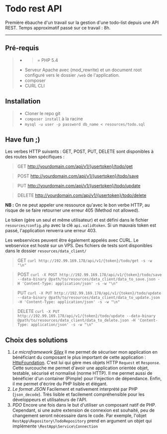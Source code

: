 Todo rest API
===================

Première ébauche d'un travail sur la gestion d'une todo-list depuis une API REST.
Temps approximatif passé sur ce travail : 8h.

----------

Pré-requis
-------------

> 
> - >= PHP 5.4
> - Serveur Apache avec (mod_rewrite) et un document root configuré vers le dossier `/web` de l'application.
> - composer 
> - CURL CLI 

Installation
-------------

> - Cloner le repo git
> - `composer install` à la racine
> - `mysql -u user -p password db_name < resources/todo.sql`

Have fun ;)
-------------
Les verbes HTTP suivants : GET, POST, PUT, DELETE sont disponibles à des routes bien spécifiques :

>GET
http://yourdomain.com/api/v1/{usertoken}/todo/get

>POST
http://yourdomain.com/api/v1/{usertoken}/todo/save

>PUT
http://yourdomain.com/api/v1/{usertoken}/todo/update

>DELETE
http://yourdomain.com/api/v1/{usertoken}/todo/delete

**NB :** On ne peut appeler une ressource qu'avec le bon verbe HTTP, au risque de se faire retourner une erreur 405 (Method not allowed).

Le token (gère un seul et même utilisateur) et est défini dans le fichier `resources/config.php` avec la clé `api.validtoken`. Si un mauvais token est passé, l'application renverra une erreur 403.

Les webservices peuvent être également appelés avec CURL. Le webservice est hosté sur un VPS.
Des fichiers de tests sont disponibles dans le dossier `resources/data_client/`
>GET
>`curl http://192.99.169.178/api/v1/{token}/todo/get -s -w "\n"`

>POST
>`curl -X POST http://192.99.169.178/api/v1/{token}/todo/save --data-binary @path/to/resources/data_client/data_to_save.json -H 'Content-Type: application/json' -s -w "\n"`

>PUT
>`curl -X PUT http://192.99.169.178/api/v1/{token}/todo/update --data-binary @path/to/resources/data_client/data_to_update.json -H 'Content-Type: application/json' -s -w "\n"`

>DELETE
>`curl -X PUT http://192.99.169.178/api/v1/{token}/todo/update --data-binary @path/to/resources/data_client/data_to_delete.json -H 'Content-Type: application/json' -s -w "\n"`

Choix des solutions
--------------- 

1. *Le microframework [Silex](http://silex.sensiolabs.org/)*
 Il me permet de sécuriser mon application en bénéficiant du composant le plus important de cette application : [HttpFoundation](http://symfony.com/fr/doc/current/components/http_foundation/introduction.html).
C'est lui qui gère mes objets HTTP `Request` et `Response`.
Cette surcouche me permet d'avoir une application orientée objet, testable, sécurisé et normalisé (norme HTTP).
 Il me permet aussi de bénéficier d'un container (Pimple) pour l'injection de dépendance. 
Enfin, il me permet d'écrire du PHP lisible et élégant.
2. *Le format JSON*
Facilement et nativement interprété par PHP (`json_decode`). Très lisible et facilement compréhensible pour les développeurs et utilisateurs de l'API.
3. *PDO*
Encore une fois dans le but d'utiliser un composant natif de PHP. Cependant, si une autre extension de connexion  est souhaité, peu de changement seront nécessaire dans le code. Par exemple, l'objet `RestApp\Repository\TodoRepository` prend en argument un objet qui implémente `\RestApp\Service\Connection`
